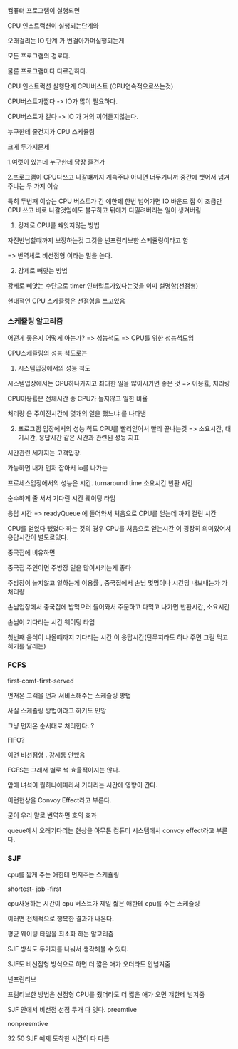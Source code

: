 컴퓨터 프로그램이 실행되면

CPU 인스트럭션이 실행되는단계와

오래걸리는 IO 단계 가 번걸아가며실행되는게

모든 프로그램의 경로다.

물론 프로그램마다 다르긴하다.

CPU 인스트럭션 실행단계 CPU버스트 (CPU연속적으로쓰는것)

CPU버스트가짧다 -> IO가 많이 필요하다.

CPU버스트가 길다 -> IO 가 거의 끼어들지않는다.

누구한테 줄건지가 CPU 스케쥴링

크게 두가지문제

1.여럿이 있는데 누구한테 당장 줄건가

2.프로그램이 CPU다쓰고 나갈떄까지 계속주냐 아니면 너무기니까 중간에 뻇어서 넘겨주냐는 두 가지 이슈

특히 두번째 이슈는 CPU 버스트가 긴 애한테 한번 넘어가면 IO 바운드 잡 이 조금만 CPU 쓰고 바로 나갈것임에도 불구하고 뒤에가 다밀려버리는 일이 생겨버림

1. 강제로 CPU를 뺴앗지않는 방법

자진반납할떄까지 보장하는것 그것을 넌프린티브한 스케쥴링이라고 함

=> 번역체로 비선점형 이라는 말을 쓴다.

2. 강제로 빼앗는 방법

강제로 빼앗는 수단으로 timer 인터럽트가있다는것을 이미 설명함(선점형)

현대적인 CPU 스케쥴링은 선점형을 쓰고있음

### 스케쥴링 알고리즘

어떤게 좋은지 어떻게 아는가? => 성능척도 => CPU를 위한 성능척도임

CPU스케쥴링의 성능 척도로는

1. 시스템입장에서의 성능 척도

시스템입장에서는 CPU하나가지고 최대한 일을 많이시키면 좋은 것
=> 이용률, 처리량

CPU이용률은 전체시간 중 CPU가 놀지않고 일한 비율

처리량 은 주어진시간에 몇개의 일을 했느냐 를 나타냄

2. 프로그램 입장에서의 성능 척도
   CPU를 빨리얻어서 빨리 끝나는것
   => 소요시간, 대기시간, 응답시간 같은 시간과 관련된 성능 지표

시간관련 세가지는 고객입장.

가능하면 내가 먼저 잡아서 io를 나가는

프로세스입장에서의 성능은 시간. turnaround time 소요시간 반환 시간

순수하게 줄 서서 기다린 시간 웨이팅 타임

응답 시간 => readyQueue 에 들어와서 처음으로 CPU를 얻는데 까지 걸린 시간

CPU를 얻었다 뺐었다 하는 것의 경우 CPU를 처음으로 얻는시간 이 굉장히 의미있어서 응답시간이 별도로있다.

중국집에 비유하면

중국집 주인이면 주방장 일을 많이시키는게 좋다

주방장이 놀지않고 일하는게 이용률 , 중국집에서 손님 몇명이나 시간당 내보내는가 가 처리량

손님입장에서 중국집에 밥먹으러 들어와서 주문하고 다먹고 나가면 반환시간, 소요시간

손님이 기다리는 시간 웨이팅 타임

첫번째 음식이 나올떄까지 기다리는 시간 이 응답시간(단무지라도 하나 주면 그걸 먹고 허기를 달래는)

### FCFS

first-comt-first-served

먼저온 고객을 먼저 서비스해주는 스케쥴링 방법

사실 스케쥴링 방법이라고 하기도 민망

그냥 먼저온 순서대로 처리한다.
?

FIFO?

이건 비선점형 . 강제롱 안뺐음

FCFS는 그래서 별로 썩 효율적이지는 않다.

앞에 녀석이 뭘하냐에따라서 기다리는 시간에 영향이 간다.

이런현상을 Convoy Effect라고 부른다.

굳이 우리 말로 번역하면 호의 효과

queue에서 오래기다리는 현상을 아무튼 컴퓨터 시스템에서 convoy effect라고 부른다.

### SJF

cpu를 짧게 주는 애한테 먼저주는 스케쥴링

shortest- job -first

cpu사용하는 시간이 cpu 버스트가 제일 짧은 애한테 cpu를 주는 스케쥴링

이러면 전체적으로 행복한 결과가 나온다.

평균 웨이팅 타임을 최소화 하는 알고리즘

SJF 방식도 두가지를 나눠서 생각해볼 수 있다.

SJF도 비선점형 방식으로 하면 더 짧은 애가 오더라도 안넘겨줌

넌프린티브

프림티브한 방법은 선점형 CPU를 줬더라도 더 짧은 애가 오면 걔한테 넘겨줌

SJF 안에서 비선점 선점 두개 다 잇다.
preemtive

nonpreemtive

32:50 SJF 예제 도착한 시간이 다 다름
